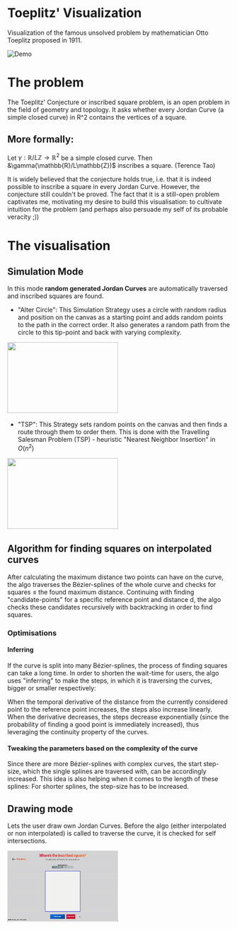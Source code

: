 # Toeplitz' Visualization
Visualization of the famous unsolved problem by mathematician Otto Toeplitz proposed in 1911.

![Demo](ReadmeRecordings/ToeplitzScreenRecording.gif)

# The problem
The Toeplitz' Conjecture or inscribed square problem, is an open problem in the field of geometry and topology. It asks whether every Jordan Curve (a simple closed curve) in R^2 contains the vertices of a square.

## More formally: 
Let $\gamma: \mathbb{R}/L\mathbb{Z} \rightarrow \mathbb{R}^2$ be a simple closed curve. Then &\gamma(\mathbb{R}/L\mathbb{Z})$ inscribes a square. (Terence Tao)

It is widely believed that the conjecture holds true, i.e. that it is indeed possible to inscribe a square in every Jordan Curve. However, the conjecture still couldn't be proved.
The fact that it is a still-open problem captivates me, motivating my desire to build this visualisation: to cultivate intuition for the problem (and perhaps also persuade my self of its probable veracity ;))

# The visualisation
## Simulation Mode
In this mode **random generated Jordan Curves** are automatically traversed and inscribed squares are found. 
* "Alter Circle": This Simulation Strategy uses a circle with random radius and position on the canvas as a starting point and adds random points to the path in the correct order. It also generates a random path from the circle to this tip-point and back with varying complexity.

<img src="ReadmeRecordings/ToeplitzScreenRec-SimulationAlterCircle.gif" width="250" height="160">

* "TSP": This Strategy sets random points on the canvas and then finds a route through them to order them. This is done with the Travelling Salesman Problem (TSP) - heuristic "Nearest Neighbor Insertion" in $O(n^2)$

<img src="ReadmeRecordings/toeplitzScreenRec-SimulationTSP.gif" width="250" height="160">

## Algorithm for finding squares on interpolated curves
After calculating the maximum distance two points can have on the curve, the algo traverses the Bézier-splines of the whole curve and checks for squares $\leq$ the found maximum distance. Continuing with finding "candidate-points" for a specific reference point and distance d, the algo checks these candidates recursively with backtracking in order to find squares.

### Optimisations
#### Inferring
If the curve is split into many Bézier-splines, the process of finding squares can take a long time. In order to shorten the wait-time for users, the algo uses "inferring" to make the steps, in which it is traversing the curves, bigger or smaller respectively:

When the temporal derivative of the distance from the currently considered point to the reference point increases, the steps also increase linearly. When the derivative decreases, the steps decrease exponentially (since the probability of finding a good point is immediately increased), thus leveraging the continuity property of the curves.

#### Tweaking the parameters based on the complexity of the curve
Since there are more Bézier-splines with complex curves, the start step-size, which the single splines are traversed with, can be accordingly increased. This idea is also helping when it comes to the length of these splines: For shorter splines, the step-size has to be increased.


## Drawing mode
Lets the user draw own Jordan Curves. Before the algo (either interpolated or non interpolated) is called to traverse the curve, it is checked for self intersections.

<img src="ReadmeRecordings/ToeplitzScreenRec-Drawing.gif" width="250" height="160">








